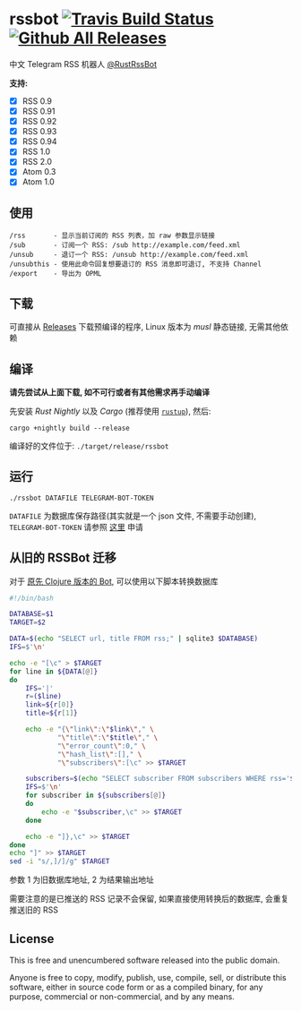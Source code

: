# rssbot [![Travis Build Status](https://travis-ci.org/iovxw/rssbot.svg)](https://travis-ci.org/iovxw/rssbot) [![Github All Releases](https://img.shields.io/github/downloads/iovxw/rssbot/total.svg)](https://github.com/iovxw/rssbot/releases)

中文 Telegram RSS 机器人 [@RustRssBot](http://t.me/RustRssBot)

**支持:**
 - [x] RSS 0.9
 - [x] RSS 0.91
 - [x] RSS 0.92
 - [x] RSS 0.93
 - [x] RSS 0.94
 - [x] RSS 1.0
 - [x] RSS 2.0
 - [x] Atom 0.3
 - [x] Atom 1.0

## 使用

    /rss       - 显示当前订阅的 RSS 列表，加 raw 参数显示链接
    /sub       - 订阅一个 RSS: /sub http://example.com/feed.xml
    /unsub     - 退订一个 RSS: /unsub http://example.com/feed.xml
    /unsubthis - 使用此命令回复想要退订的 RSS 消息即可退订, 不支持 Channel
    /export    - 导出为 OPML

## 下载

可直接从 [Releases](https://github.com/iovxw/rssbot/releases) 下载预编译的程序, Linux 版本为 *musl* 静态链接, 无需其他依赖

## 编译

**请先尝试从上面下载, 如不可行或者有其他需求再手动编译**

先安装 *Rust Nightly* 以及 *Cargo* (推荐使用 [`rustup`](https://www.rustup.rs/)), 然后:

```
cargo +nightly build --release
```

编译好的文件位于: `./target/release/rssbot`

## 运行

```
./rssbot DATAFILE TELEGRAM-BOT-TOKEN
```

`DATAFILE` 为数据库保存路径(其实就是一个 json 文件, 不需要手动创建), `TELEGRAM-BOT-TOKEN` 请参照 [这里](https://core.telegram.org/bots#3-how-do-i-create-a-bot) 申请

## 从旧的 RSSBot 迁移

对于 [原先 Clojure 版本的 Bot](https://github.com/iovxw/tg-rss-bot), 可以使用以下脚本转换数据库

```bash
#!/bin/bash

DATABASE=$1
TARGET=$2

DATA=$(echo "SELECT url, title FROM rss;" | sqlite3 $DATABASE)
IFS=$'\n'

echo -e "[\c" > $TARGET
for line in ${DATA[@]}
do
    IFS='|'
    r=($line)
    link=${r[0]}
    title=${r[1]}

    echo -e "{\"link\":\"$link\"," \
            "\"title\":\"$title\"," \
            "\"error_count\":0," \
            "\"hash_list\":[]," \
            "\"subscribers\":[\c" >> $TARGET

    subscribers=$(echo "SELECT subscriber FROM subscribers WHERE rss='$link';" | sqlite3 $DATABASE)
    IFS=$'\n'
    for subscriber in ${subscribers[@]}
    do
        echo -e "$subscriber,\c" >> $TARGET
    done

    echo -e "]},\c" >> $TARGET
done
echo "]" >> $TARGET
sed -i "s/,]/]/g" $TARGET
```

参数 1 为旧数据库地址, 2 为结果输出地址

需要注意的是已推送的 RSS 记录不会保留, 如果直接使用转换后的数据库, 会重复推送旧的 RSS

## License

This is free and unencumbered software released into the public domain.

Anyone is free to copy, modify, publish, use, compile, sell, or distribute this software, either in source code form or as a compiled binary, for any purpose, commercial or non-commercial, and by any means.
